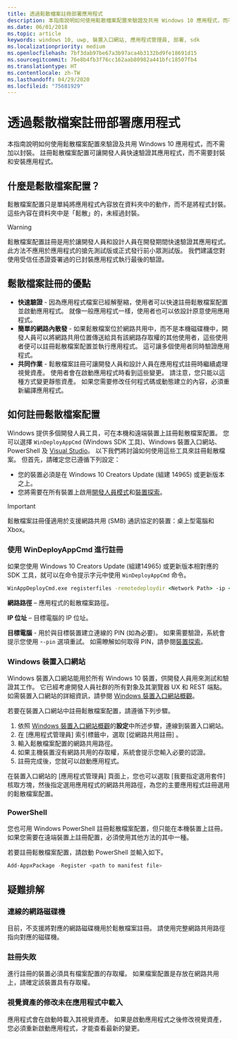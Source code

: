 ```yaml
---
title: 透過鬆散檔案註冊部署應用程式
description: 本指南說明如何使用鬆散檔案配置來驗證及共用 Windows 10 應用程式，而不需加以封裝。
ms.date: 06/01/2018
ms.topic: article
keywords: windows 10, uwp, 裝置入口網站, 應用程式管理員, 部署, sdk
ms.localizationpriority: medium
ms.openlocfilehash: 7bf3dab97be67a3b97aca4b3132bd9fe18691d15
ms.sourcegitcommit: 76e8b4fb3f76cc162aab80982a441bfc18507fb4
ms.translationtype: HT
ms.contentlocale: zh-TW
ms.lasthandoff: 04/29/2020
ms.locfileid: "75681929"
---
```

# <a name="deploy-an-app-through-loose-file-registration"></a>透過鬆散檔案註冊部署應用程式 

本指南說明如何使用鬆散檔案配置來驗證及共用 Windows 10 應用程式，而不需加以封裝。 註冊鬆散檔案配置可讓開發人員快速驗證其應用程式，而不需要封裝和安裝應用程式。 

## <a name="what-is-a-loose-file-layout"></a>什麼是鬆散檔案配置？

鬆散檔案配置只是單純將應用程式內容放在資料夾中的動作，而不是將程式封裝。 這些內容在資料夾中是「鬆散」的，未經過封裝。 

> [!WARNING]
> 鬆散檔案配置註冊是用於讓開發人員和設計人員在開發期間快速驗證其應用程式。 此方法不應用於應用程式的搶先測試版或正式發行前小眾測試版。 我們建議您對使用受信任憑證簽署過的已封裝應用程式執行最後的驗證。 

## <a name="advantages-of-loose-file-registration"></a>鬆散檔案註冊的優點

- **快速驗證** - 因為應用程式檔案已經解壓縮，使用者可以快速註冊鬆散檔案配置並啟動應用程式。 就像一般應用程式一樣，使用者也可以依設計原意使用應用程式。 
- **簡單的網路內散發** - 如果鬆散檔案位於網路共用中，而不是本機磁碟機中，開發人員可以將網路共用位置傳送給具有該網路存取權的其他使用者，這些使用者便可以註冊鬆散檔案配置並執行應用程式。 這可讓多個使用者同時驗證應用程式。 
- **共同作業** - 鬆散檔案註冊可讓開發人員和設計人員在應用程式註冊時繼續處理視覺資產。 使用者會在啟動應用程式時看到這些變更。 請注意，您只能以這種方式變更靜態資產。 如果您需要修改任何程式碼或動態建立的內容，必須重新編譯應用程式。

## <a name="how-to-register-a-loose-file-layout"></a>如何註冊鬆散檔案配置

Windows 提供多個開發人員工具，可在本機和遠端裝置上註冊鬆散檔案配置。 您可以選擇 `WinDeployAppCmd` (Windows SDK 工具)、Windows 裝置入口網站、PowerShell 及 [Visual Studio](https://docs.microsoft.com/windows/uwp/debug-test-perf/deploying-and-debugging-uwp-apps#register-layout-from-network)。 以下我們將討論如何使用這些工具來註冊鬆散檔案。 但首先，請確定您已遵循下列設定：

- 您的裝置必須是在 Windows 10 Creators Update (組建 14965) 或更新版本之上。
- 您將需要在所有裝置上啟用[開發人員模式](https://docs.microsoft.com/windows/uwp/get-started/enable-your-device-for-development)和[裝置探索](https://docs.microsoft.com/windows/uwp/get-started/enable-your-device-for-development#device-discovery)。

> [!IMPORTANT]
> 鬆散檔案註冊僅適用於支援網路共用 (SMB) 通訊協定的裝置：桌上型電腦和 Xbox。 

### <a name="register-with-windeployappcmd"></a>使用 WinDeployAppCmd 進行註冊

如果您使用 Windows 10 Creators Update (組建14965) 或更新版本相對應的 SDK 工具，就可以在命令提示字元中使用 `WinDeployAppCmd` 命令。

```cmd
WinAppDeployCmd.exe registerfiles -remotedeploydir <Network Path> -ip <IP Address> -pin <target machine PIN>
```

**網路路徑** – 應用程式的鬆散檔案路徑。

**IP 位址** – 目標電腦的 IP 位址。

**目標電腦** - 用於與目標裝置建立連線的 PIN (如為必要)。 如果需要驗證，系統會提示您使用 -`-pin` 選項重試。 如需瞭解如何取得 PIN，請參閱[裝置探索](https://docs.microsoft.com/windows/uwp/get-started/enable-your-device-for-development#device-discovery)。

### <a name="windows-device-portal"></a>Windows 裝置入口網站

Windows 裝置入口網站能用於所有 Windows 10 裝置，供開發人員用來測試和驗證其工作。 它已經考慮開發人員社群的所有對象及其瀏覽器 UX 和 REST 端點。 如需裝置入口網站的詳細資訊，請參閱 [Windows 裝置入口網站概觀](device-portal.md)。

若要在裝置入口網站中註冊鬆散檔案配置，請遵循下列步驟。

1. 依照 [Windows 裝置入口網站概觀](device-portal.md)的**設定**中所述步驟，連線到裝置入口網站。
1. 在 [應用程式管理員] 索引標籤中，選取 [從網路共用註冊]  。
1. 輸入鬆散檔案配置的網路共用路徑。 
1. 如果主機裝置沒有網路共用的存取權，系統會提示您輸入必要的認證。
1. 註冊完成後，您就可以啟動應用程式。

在裝置入口網站的 [應用程式管理員] 頁面上，您也可以選取 [我要指定選用套件]  核取方塊，然後指定選用應用程式的網路共用路徑，為您的主要應用程式註冊選用的鬆散檔案配置。 

### <a name="powershell"></a>PowerShell 

您也可用 Windows PowerShell 註冊鬆散檔案配置，但只能在本機裝置上註冊。 如果您需要在遠端裝置上註冊配置，必須使用其他方法的其中一種。 

若要註冊鬆散檔案配置，請啟動 PowerShell 並輸入如下。

```PowerShell
Add-AppxPackage -Register <path to manifest file>
```

## <a name="troubleshooting"></a>疑難排解

### <a name="mapped-network-drives"></a>連線的網路磁碟機
目前，不支援將對應的網路磁碟機用於鬆散檔案註冊。 請使用完整網路共用路徑指向對應的磁碟機。

### <a name="registration-failure"></a>註冊失敗
進行註冊的裝置必須具有檔案配置的存取權。 如果檔案配置是存放在網路共用上，請確定該裝置具有存取權。 

### <a name="modifications-to-visual-assets-arent-being-loaded-in-the-app"></a>視覺資產的修改未在應用程式中載入 
應用程式會在啟動時載入其視覺資產。 如果是啟動應用程式之後修改視覺資產，您必須重新啟動應用程式，才能查看最新的變更。
